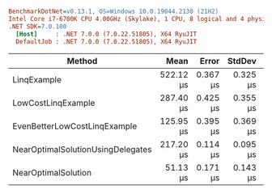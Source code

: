 ``` ini

BenchmarkDotNet=v0.13.1, OS=Windows 10.0.19044.2130 (21H2)
Intel Core i7-6700K CPU 4.00GHz (Skylake), 1 CPU, 8 logical and 4 physical cores
.NET SDK=7.0.100
  [Host]     : .NET 7.0.0 (7.0.22.51805), X64 RyuJIT
  DefaultJob : .NET 7.0.0 (7.0.22.51805), X64 RyuJIT


```
|                            Method |      Mean |    Error |   StdDev | Ratio | RatioSD |    Gen 0 | Allocated |
|---------------------------------- |----------:|---------:|---------:|------:|--------:|---------:|----------:|
|                       LinqExample | 522.12 μs | 0.367 μs | 0.325 μs | 10.21 |    0.03 | 158.2031 |    648 KB |
|                LowCostLinqExample | 287.40 μs | 0.425 μs | 0.355 μs |  5.62 |    0.02 |  80.0781 |    328 KB |
|      EvenBetterLowCostLinqExample | 125.95 μs | 0.395 μs | 0.369 μs |  2.46 |    0.01 |  80.3223 |    328 KB |
| NearOptimalSolutionUsingDelegates | 217.20 μs | 0.114 μs | 0.095 μs |  4.25 |    0.01 |  80.3223 |    328 KB |
|               NearOptimalSolution |  51.13 μs | 0.171 μs | 0.143 μs |  1.00 |    0.00 |  38.2080 |    156 KB |
